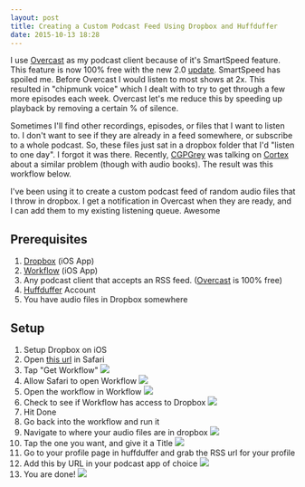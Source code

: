 ```yaml
---
layout: post
title: Creating a Custom Podcast Feed Using Dropbox and Huffduffer
date: 2015-10-13 18:28
---
```


I use [Overcast](http://apple.co/1hyKcRq "Overcast") as my podcast client because of  it's SmartSpeed feature. This feature is now 100% free with the new 2.0 [update](http://bit.ly/1hyKfN4 "update"). SmartSpeed has spoiled me. Before Overcast I would listen to most shows at 2x. This resulted in "chipmunk voice" which I dealt with to try to get through a few more episodes each week.  Overcast let's me reduce this by speeding up playback by removing a certain % of silence. 

Sometimes I'll find other recordings, episodes, or files that I want to listen to. I don't want to see if they are already in a feed somewhere, or subscribe to a whole podcast. So, these files just sat in a dropbox folder that I'd "listen to one day". I forgot it was there. Recently, [CGPGrey](https://twitter.com/cgpgrey "CGPGrey") was talking on [Cortex](https://www.relay.fm/cortex "Cortex") about a similar problem (though with audio books). The result was this workflow below. 

I've been using it to create a custom podcast feed of random audio files that I throw in dropbox. I get a notification in Overcast when they are ready, and I can add them to my existing listening queue. Awesome

## Prerequisites

1. [Dropbox](https://itunes.apple.com/us/app/dropbox/id327630330?mt=8&at=11laRZ&ct=pro "Dropbox") (iOS App)
2. [Workflow](https://itunes.apple.com/us/app/workflow-powerful-automation/id915249334?mt=8&at=11laRZ&ct=pro "Workflow") (iOS App)
3. Any podcast client that accepts an RSS feed. ([Overcast](http://apple.co/1hyKcRq "Overcast") is 100% free)
4. [Huffduffer](https://huffduffer.com/ "Huffduffer") Account
5. You have audio files in Dropbox somewhere

## Setup

1. Setup Dropbox on iOS
2. Open [this url](https://workflow.is/workflows/8e8692c8bacd4dc39c944edb18b0dea8 "this url") in Safari
3. Tap "Get Workflow" ![](https://farm6.staticflickr.com/5690/22099535245_93b81398fb_o_d.jpg)
4. Allow Safari to open Workflow ![](https://www.flickr.com/photos/timothybroder/22099516045/in/datetaken/)
5. Open the workflow in Workflow ![](https://www.flickr.com/photos/timothybroder/22073343796/in/datetaken/)
6. Check to see if Workflow has access to Dropbox ![](https://www.flickr.com/photos/timothybroder/21911637698/in/datetaken/)
7. Hit Done
8. Go back into the workflow and run it
9. Navigate to where your audio files are in dropbox ![](https://farm6.staticflickr.com/5767/21911561790_82249be6f8_o_d.png)
10. Tap the one you want, and give it a Title ![](https://farm1.staticflickr.com/693/22109773541_ff38564705_o_d.png)
11. Go to your profile page in huffduffer and grab the RSS url for your profile
12. Add this by URL in your podcast app of choice ![](https://farm6.staticflickr.com/5658/22087276112_010ff80060_o_d.jpg)
13. You are done! ![](https://farm6.staticflickr.com/5771/22099817315_0cbdc22934_o_d.png)
